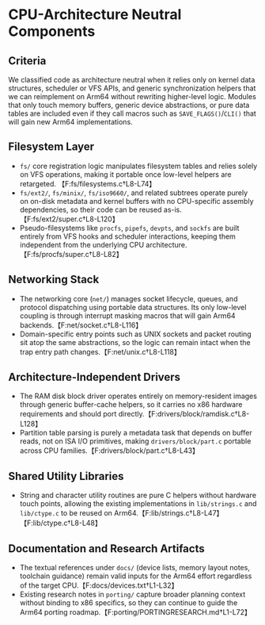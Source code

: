 # CPU-Architecture Neutral Components

## Criteria
We classified code as architecture neutral when it relies only on kernel data
structures, scheduler or VFS APIs, and generic synchronization helpers that we
can reimplement on Arm64 without rewriting higher-level logic. Modules that
only touch memory buffers, generic device abstractions, or pure data tables are
included even if they call macros such as `SAVE_FLAGS()`/`CLI()` that will gain
new Arm64 implementations.

## Filesystem Layer
- `fs/` core registration logic manipulates filesystem tables and relies solely
  on VFS operations, making it portable once low-level helpers are retargeted.
  【F:fs/filesystems.c†L8-L74】
- `fs/ext2/`, `fs/minix/`, `fs/iso9660/`, and related subtrees operate purely on
  on-disk metadata and kernel buffers with no CPU-specific assembly
  dependencies, so their code can be reused as-is.【F:fs/ext2/super.c†L8-L120】
- Pseudo-filesystems like `procfs`, `pipefs`, `devpts`, and `sockfs` are built
  entirely from VFS hooks and scheduler interactions, keeping them independent
  from the underlying CPU architecture.【F:fs/procfs/super.c†L8-L82】

## Networking Stack
- The networking core (`net/`) manages socket lifecycle, queues, and protocol
  dispatching using portable data structures. Its only low-level coupling is
  through interrupt masking macros that will gain Arm64 backends.【F:net/socket.c†L8-L116】
- Domain-specific entry points such as UNIX sockets and packet routing sit atop
  the same abstractions, so the logic can remain intact when the trap entry path
  changes.【F:net/unix.c†L8-L118】

## Architecture-Independent Drivers
- The RAM disk block driver operates entirely on memory-resident images through
  generic buffer-cache helpers, so it carries no x86 hardware requirements and
  should port directly.【F:drivers/block/ramdisk.c†L8-L128】
- Partition table parsing is purely a metadata task that depends on buffer
  reads, not on ISA I/O primitives, making `drivers/block/part.c` portable across
  CPU families.【F:drivers/block/part.c†L8-L43】

## Shared Utility Libraries
- String and character utility routines are pure C helpers without hardware
  touch points, allowing the existing implementations in `lib/strings.c` and
  `lib/ctype.c` to be reused on Arm64.【F:lib/strings.c†L8-L47】【F:lib/ctype.c†L8-L48】

## Documentation and Research Artifacts
- The textual references under `docs/` (device lists, memory layout notes,
  toolchain guidance) remain valid inputs for the Arm64 effort regardless of the
  target CPU.【F:docs/devices.txt†L1-L32】
- Existing research notes in `porting/` capture broader planning context without
  binding to x86 specifics, so they can continue to guide the Arm64 porting
  roadmap.【F:porting/PORTINGRESEARCH.md†L1-L72】
